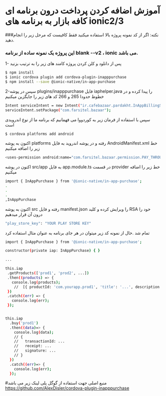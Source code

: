 # آموزش اضافه کردن پرداخت درون برنامه ای کافه بازار به برنامه های ionic2/3
###نکته: اگر از کد نمونه پروژه بالا استفاده میکنید فقط کافیست که مرحل زیر را انجام دهید.
### این پروژه یک نمونه ساده از برنامه blank --v2 ، ionic  می باشد.
1- پس از دانلود و کلن کردن پروژه کامند های زیر را به ترتیب بزنید

```sh
$ npm install
$ ionic cordova plugin add cordova-plugin-inapppurchase
$ npm install --save @ionic-native/in-app-purchase
```
2-سپس در پوشه plugins/inapppurchase فایل iaphelper.java را پیدا کرده و در خطوط حدودا 265 و 266 کد های زیر را جایگزین میکنیم

```sh
Intent serviceIntent = new Intent("ir.cafebazaar.pardakht.InAppBillingService.BIND");
serviceIntent.setPackage("com.farsitel.bazaar");
```
سپس با استفاده از فرمان زیر به کوردووا می فهمانیم که برنامه ما از نوع اندرویدی است
```sh
$ cordova platforms add android
```
اکنون به پوشه platforms رفته و در پوشه اندروید به فایل AndroidManifest.xml خط زیر را اضافه میکنیم

```sh
<uses-permission android:name="com.farsitel.bazaar.permission.PAY_THROUGH_BAZAAR" />
```
اکنون در پوشه src/app به فایل app.module.ts در قسمت provider خط زیر را اضافه میکنیم
```sh
import { InAppPurchase } from '@ionic-native/in-app-purchase';
.
.
.
,InAppPurchase
````
اکنون به پوشه src رفته و فایل manifest.json را ویرایش کرده و کلید  RSA خود را درون آن قرار میدهیم

```sh
"play_store_key": "YOUR PLAY STORE KEY"
```

تمام شد .حال از نمونه کد زیر میتوان در هر جای برنامه به عنوان مثال استفاده کرد

```sh
import { InAppPurchase } from '@ionic-native/in-app-purchase';

constructor(private iap: InAppPurchase) { }

...

this.iap
 .getProducts(['prod1', 'prod2', ...])
 .then((products) => {
   console.log(products);
    //  [{ productId: 'com.yourapp.prod1', 'title': '...', description: '...', price: '...' }, ...]
 })
 .catch((err) => {
   console.log(err);
 });


this.iap
  .buy('prod1')
  .then((data)=> {
    console.log(data);
    // {
    //   transactionId: ...
    //   receipt: ...
    //   signature: ...
    // }
  })
  .catch((err)=> {
    console.log(err);
  });
```


#منبع اصلی جهت استفاده از گوگل پلی لینک زیر می باشد
https://github.com/AlexDisler/cordova-plugin-inapppurchase
